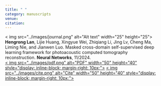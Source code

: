 ```yaml
---
title: " "
category: manuscripts
venue:
citation:
---
```


< img src="../images/journal.png" alt="Alt text" width="25" height="25"> **Hengrong Lan**, Lijie Huang, Xingyue Wei, Zhiqiang Li, Jing Lv, Cheng Ma, Liming Nie, and Jianwen Luo. Masked cross-domain self-supervised deep learning framework for photoacoustic computed tomography reconstruction. **Neural Networks**, 11/2024.
<br>
<a href="https://www.sciencedirect.com/science/article/pii/S0893608024004398" target="_blank">
  < img src="../images/pdf.png" alt="PDF" width="50" height="40" style="display: inline-block; margin-right: 10px;"></a >
<a href="https://scholar.googleusercontent.com/scholar.bib?q=info:tci62ky4c94J:scholar.google.com/&output=citation&scisdr=ClGdMzbfEIvW5r6xDVk:AFWwaeYAAAAAZwu3FVk1nd8HQ0NvvRB5eP0XK_E&scisig=AFWwaeYAAAAAZwu3FU1HlB1y37xPtOC8E8-PBc4&scisf=4&ct=citation&cd=-1&hl=zh-CN" target="_blank">
  < img src="../images/cite.png" alt="Cite" width="50" height="40" style="display: inline-block; margin-right: 10px;"></a >


